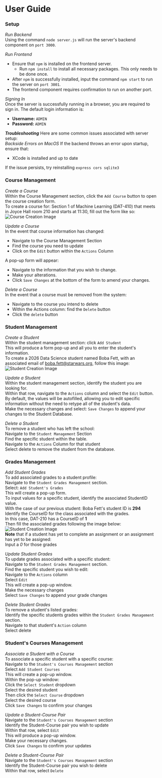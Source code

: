 # User Guide
### Setup  
*Run Backend*  
Using the command `node server.js` will run the server's backend component on `port 3000`.  

*Run Frontend*  
* Ensure that `npm` is installed on the frontend server.  
    - Run `npm install` to install all necessary packages. This only needs to be done once.  
* After `npm` is successfully installed, input the command `npm start` to run the server on `port 3001`. 
* The frontend component requires confirmation to run on another port.
   
*Signing In*  
Once the server is successfully running in a browser, you are required to sign in.
The default login information is:  
-   **Username:** `ADMIN`  
-   **Password:** `ADMIN`  

***Troubleshooting***
Here are some common issues associated with server setup:  
*Backside Errors on MacOS*
If the backend throws an error upon startup, ensure that:  
* XCode is installed and up to date
  
If the issue persists, try reinstalling `express cors sqlite3`  
### Course Management
*Create a Course*  
Within the Course Management section, click the `Add Course` button to open the course creation form.  
To create a course for: Section 1 of Machine Learning (DAT-410) that meets in Joyce Hall room 210 and starts at 11:30, fill out the form like so:  
![Course Creation Image]()  

*Update a Course*  
In the event that course information has changed:
- Navigate to the Course Management Section
- Find the course you need to update
- Click on the `Edit` button within the `Actions` Column  

A pop-up form will appear:  
- Navigate to the information that you wish to change.  
- Make your alterations.  
- Click `Save Changes` at the bottom of the form to amend your changes.  

*Delete a Course*  
In the event that a course must be removed from the system:
- Navigate to the course you intend to delete
- Within the Actions column: find the `Delete` button
- Click the `delete` button

### Student Management  
*Create a Student*  
Within the student management section: click `Add Student`  
This will produce a form pop-up and all you to enter the student's information.   
To create a 2026 Data Science student named Boba Fett, with an associated email of boba.fett@starwars.org, follow this image:  
![Student Creation Image]()   

*Update a Student*  
Within the student management section, identify the student you are looking for.  
Within that row, navigate to the `Actions` column and select the `Edit` button.  
By default, the values will be autofilled, allowing you to edit specific information without the need to retype all of the student's data.  
Make the necessary changes and select: `Save Changes` to append your changes to the Student Database.  

*Delete a Student*  
To remove a student who has left the school:  
Navigate to the `Student Management` Section  
Find the specific student within the table.  
Navigate to the `Actions` Column for that student  
Select delete to remove the student from the database.  
  
### Grades Management  
*Add Student Grades*  
To add associated grades to a student profile:   
Navigate to the `Student Grades Management` section.  
Select: `Add Student's Grades`  
This will create a pop-up form.  
To input values for a specific student, identify the associated StudentID value.  
With the case of our previous student: Boba Fett's student ID is **294**  
Identify the CourseID for the class associated with the grades.  
In this case, DAT-210 has a CourseID of **1**  
Then fill the associated grades following the image below:  
![Student Creation Image]()   
**Note** that if a student has yet to complete an assignment or an assignment has yet to be assigned:  
Input a *0* for those grades  

*Update Student Grades*  
To update grades associated with a specific student:  
Navigate to the `Student Grades Management` section.  
Find the specific student you wish to edit:  
Navigate to the `Actions` column  
Select `Edit`  
This will create a pop-up window.  
Make the necessary changes  
Select `Save Changes` to append your grade changes  

*Delete Student Grades*  
To remove a student's listed grades:  
Identify the specific students grades within the `Student Grades Management` section.  
Navigate to that student's `Action` column  
Select delete   

### Student's Courses Management  
*Associate a Student with a Course*  
To associate a specific student with a specific course:  
Navigate to the `Student's Courses Management` section  
Select `Add Student Courses`  
This will create a pop-up window.  
Within the pop-up window:  
Click the `Select Student` dropdown  
Select the desired student  
Then click the `Select Course` dropdown  
Select the desired course  
Click `Save Changes` to confirm your changes  

*Update a Student-Course Pair*  
Navigate to the `Student's Courses Management` section  
Identify the Student-Course pair you wish to update  
Within that row, select `Edit`  
This will produce a pop-up window.  
Make your necessary changes.  
Click `Save Changes` to confirm your updates  

*Delete a Student-Course Pair*  
Navigate to the `Student's Courses Management` section  
Identify the Student-Course pair you wish to delete  
Within that row, select `Delete`  

